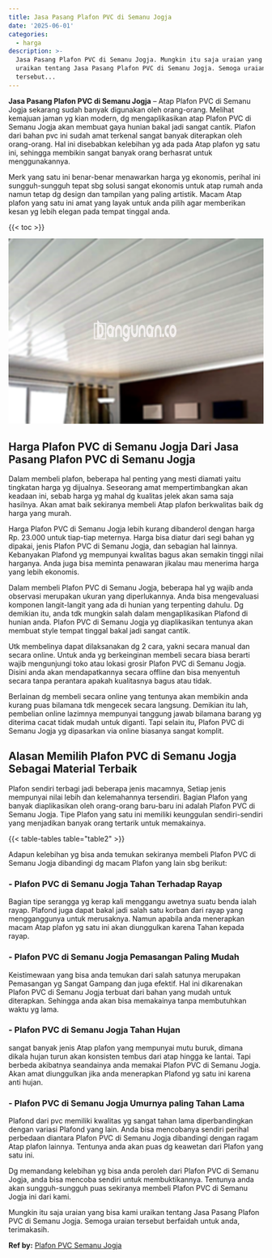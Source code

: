 ```yaml
---
title: Jasa Pasang Plafon PVC di Semanu Jogja
date: '2025-06-01'
categories:
  - harga
description: >-
  Jasa Pasang Plafon PVC di Semanu Jogja. Mungkin itu saja uraian yang bisa kami
  uraikan tentang Jasa Pasang Plafon PVC di Semanu Jogja. Semoga uraian
  tersebut...
---
```


**Jasa Pasang Plafon PVC di Semanu Jogja** – Atap Plafon PVC di Semanu Jogja sekarang sudah banyak digunakan oleh orang-orang. Melihat kemajuan jaman yg kian modern, dg mengaplikasikan atap Plafon PVC di Semanu Jogja akan membuat gaya hunian bakal jadi sangat cantik. Plafon dari bahan pvc ini sudah amat terkenal sangat banyak diterapkan oleh orang-orang. Hal ini disebabkan kelebihan yg ada pada Atap plafon yg satu ini, sehingga membikin sangat banyak orang berhasrat untuk menggunakannya.

Merk yang satu ini benar-benar menawarkan harga yg ekonomis, perihal ini sungguh-sungguh tepat sbg solusi sangat ekonomis untuk atap rumah anda namun tetap dg design dan tampilan yang paling artistik. Macam Atap plafon yang satu ini amat yang layak untuk anda pilih agar memberikan kesan yg lebih elegan pada tempat tinggal anda.

{{< toc >}}

![Jasa Pasang Plafon PVC di Semanu Jogja](/images/flafond-pvc-murah08.png)

## Harga Plafon PVC di Semanu Jogja Dari Jasa Pasang Plafon PVC di Semanu Jogja

Dalam membeli plafon, beberapa hal penting yang mesti diamati yaitu tingkatan harga yg dijualnya. Seseorang amat mempertimbangkan akan keadaan ini, sebab harga yg mahal dg kualitas jelek akan sama saja hasilnya. Akan amat baik sekiranya membeli Atap plafon berkwalitas baik dg harga yang murah.

Harga Plafon PVC di Semanu Jogja lebih kurang dibanderol dengan harga Rp. 23.000 untuk tiap-tiap meternya. Harga bisa diatur dari segi bahan yg dipakai, jenis Plafon PVC di Semanu Jogja, dan sebagian hal lainnya. Kebanyakan Plafond yg mempunyai kwalitas bagus akan semakin tinggi nilai harganya. Anda juga bisa meminta penawaran jikalau mau menerima harga yang lebih ekonomis.

Dalam membeli Plafon PVC di Semanu Jogja, beberapa hal yg wajib anda observasi merupakan ukuran yang diperlukannya. Anda bisa mengevaluasi komponen langit-langit yang ada di hunian yang terpenting dahulu. Dg demikian itu, anda tdk mungkin salah dalam mengaplikasikan Plafond di hunian anda. Plafon PVC di Semanu Jogja yg diaplikasikan tentunya akan membuat style tempat tinggal bakal jadi sangat cantik.

Utk membelinya dapat dilaksanakan dg 2 cara, yakni secara manual dan secara online. Untuk anda yg berkeinginan membeli secara biasa berarti wajib mengunjungi toko atau lokasi grosir Plafon PVC di Semanu Jogja. Disini anda akan mendapatkannya secara offline dan bisa menyentuh secara tanpa perantara apakah kualitasnya bagus atau tidak.

Berlainan dg membeli secara online yang tentunya akan membikin anda kurang puas bilamana tdk mengecek secara langsung. Demikian itu lah, pembelian online lazimnya mempunyai tanggung jawab bilamana barang yg diterima cacat tidak mudah untuk diganti. Tapi selain itu, Plafon PVC di Semanu Jogja yg dipasarkan via online biasanya sangat komplit.

## Alasan Memilih Plafon PVC di Semanu Jogja Sebagai Material Terbaik

Plafon sendiri terbagi jadi beberapa jenis macamnya, Setiap jenis mempunyai nilai lebih dan kelemahannya tersendiri. Bagian Plafon yang banyak diaplikasikan oleh orang-orang baru-baru ini adalah Plafon PVC di Semanu Jogja. Tipe Plafon yang satu ini memiliki keunggulan sendiri-sendiri yang menjadikan banyak orang tertarik untuk memakainya.

{{< table-tables table="table2" >}}

Adapun kelebihan yg bisa anda temukan sekiranya membeli Plafon PVC di Semanu Jogja dibandingi dg macam Plafon yang lain sbg berikut:

### \- Plafon PVC di Semanu Jogja Tahan Terhadap Rayap

Bagian tipe serangga yg kerap kali menggangu awetnya suatu benda ialah rayap. Plafond juga dapat bakal jadi salah satu korban dari rayap yang mengganggunya untuk merusaknya. Namun apabila anda menerapkan macam Atap plafon yg satu ini akan diunggulkan karena Tahan kepada rayap.

### \- Plafon PVC di Semanu Jogja Pemasangan Paling Mudah

Keistimewaan yang bisa anda temukan dari salah satunya merupakan Pemasangan yg Sangat Gampang dan juga efektif. Hal ini dikarenakan Plafon PVC di Semanu Jogja terbuat dari bahan yang mudah untuk diterapkan. Sehingga anda akan bisa memakainya tanpa membutuhkan waktu yg lama.

### \- Plafon PVC di Semanu Jogja Tahan Hujan

sangat banyak jenis Atap plafon yang mempunyai mutu buruk, dimana dikala hujan turun akan konsisten tembus dari atap hingga ke lantai. Tapi berbeda akibatnya seandainya anda memakai Plafon PVC di Semanu Jogja. Akan amat diunggulkan jika anda menerapkan Plafond yg satu ini karena anti hujan.

### \- Plafon PVC di Semanu Jogja Umurnya paling Tahan Lama

Plafond dari pvc memiliki kwalitas yg sangat tahan lama diperbandingkan dengan variasi Plafond yang lain. Anda bisa mencobanya sendiri perihal perbedaan diantara Plafon PVC di Semanu Jogja dibandingi dengan ragam Atap plafon lainnya. Tentunya anda akan puas dg keawetan dari Plafon yang satu ini.

Dg memandang kelebihan yg bisa anda peroleh dari Plafon PVC di Semanu Jogja, anda bisa mencoba sendiri untuk membuktikannya. Tentunya anda akan sungguh-sungguh puas sekiranya membeli Plafon PVC di Semanu Jogja ini dari kami.

Mungkin itu saja uraian yang bisa kami uraikan tentang Jasa Pasang Plafon PVC di Semanu Jogja. Semoga uraian tersebut berfaidah untuk anda, terimakasih.

**Ref by:** [Plafon PVC Semanu Jogja](https://id.wikipedia.org/wiki/Plafon)
